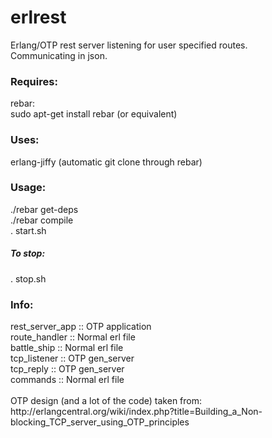 erlrest
=======

Erlang/OTP rest server listening for user specified routes.
<br/>
Communicating in json.
<h3>Requires:</h3>
rebar:<br>
sudo apt-get install rebar (or equivalent)
<h3>Uses:</h3>
erlang-jiffy (automatic git clone through rebar)
<h3>Usage:</h3>
./rebar get-deps
<br/>
./rebar compile
<br/>
. start.sh
<h5>To stop:</h5>
. stop.sh
<h3>Info:</h3>
rest_server_app :: OTP application<br/>
route_handler   :: Normal erl file<br/>
battle_ship     :: Normal erl file<br/>
tcp_listener    :: OTP gen_server<br/>
tcp_reply       :: OTP gen_server<br/>
commands        :: Normal erl file<br/>
<br/>
OTP design (and a lot of the code) taken from:<br/>
http://erlangcentral.org/wiki/index.php?title=Building_a_Non-blocking_TCP_server_using_OTP_principles
